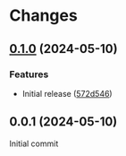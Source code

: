 # Changes

## [0.1.0](https://github.com/prantlf/healthchk/compare/v0.0.1...v0.1.0) (2024-05-10)

### Features

* Initial release ([572d546](https://github.com/prantlf/healthchk/commit/572d5463fc296945efc711de426456d0e3cd5c5e))

## 0.0.1 (2024-05-10)

Initial commit
